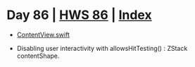 # Day 86 | [HWS 86](https://www.hackingwithswift.com/100/swiftui/86) | [Index](https://github.com/JulesMoorhouse/100DaysOfSwiftUI/blob/main/README.md)

- [ContentView.swift](https://github.com/JulesMoorhouse/100DaysOfSwiftUI/blob/main/P17F%20Flashzilla/P17F%20Flashzilla/ContentView.swift) 
  
- Disabling user interactivity with allowsHitTesting() : ZStack contentShape.